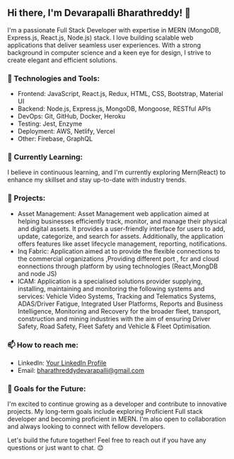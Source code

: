 ## Hi there, I'm Devarapalli Bharathreddy! 👋

I'm a passionate Full Stack Developer with expertise in MERN (MongoDB, Express.js, React.js, Node.js) stack. I love building scalable web applications that deliver seamless user experiences. With a strong background in computer science and a keen eye for design, I strive to create elegant and efficient solutions.

### 🚀 Technologies and Tools:
- Frontend: JavaScript, React.js, Redux, HTML, CSS, Bootstrap, Material UI
- Backend: Node.js, Express.js, MongoDB, Mongoose, RESTful APIs
- DevOps: Git, GitHub, Docker, Heroku
- Testing: Jest, Enzyme
- Deployment: AWS, Netlify, Vercel
- Other: Firebase, GraphQL

### 🌱 Currently Learning:
I believe in continuous learning, and I'm currently exploring Mern(React) to enhance my skillset and stay up-to-date with industry trends.

### 🔧 Projects:
- Asset Management: Asset Management web application aimed at helping businesses efficiently track, monitor, and manage their physical 
                      and digital assets. It provides a user-friendly interface for users to add, update, categorize, and search for 
                      assets. Additionally, the application offers features like asset lifecycle management, reporting, notifications.
- Inq Fabric: Application aimed at to provide the flexible connections to the commercial organizations ,Providing different port ,
                 fcr and cloud eonnections through platform by using technologies (React,MongDB and node JS)
- ICAM: Application  is a specialised solutions provider supplying, installing, maintaining and monitoring the following systems and services: Vehicle Video Systems, Tracking and Telematics Systems, ADAS/Driver Fatigue, Integrated User Platforms, Reports and Business Intelligence, Monitoring and Recovery for the broader fleet, transport, construction and mining industries with the aim of ensuring Driver Safety, Road Safety, Fleet Safety and Vehicle & Fleet Optimisation.

### 📫 How to reach me:
- LinkedIn: [Your LinkedIn Profile](https://www.linkedin.com/in/bharath-9aa6b5165)
- Email: bharathreddydevarapalli@gmail.com

### 🎯 Goals for the Future:
I'm excited to continue growing as a developer and contribute to innovative projects. My long-term goals include exploring Proficient Full stack developer and becoming proficient in MERN. I'm also open to collaboration and always looking to connect with fellow developers.

Let's build the future together! Feel free to reach out if you have any questions or just want to chat. 😊
